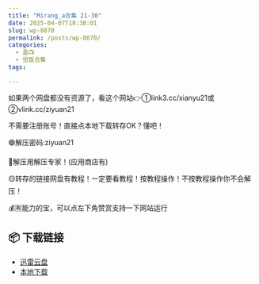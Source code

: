 ```yaml
---
title: "Mirang_a合集 21-30"
date: 2025-04-07T18:38:01
slug: wp-8870
permalink: /posts/wp-8870/
categories:
  - 盖📺
  - 恰饭合集
tags:

---
```


如果两个网盘都没有资源了，看这个网站👉①link3.cc/xianyu21或②vlink.cc/ziyuan21

不需要注册账号！直接点本地下载转存OK？懂吧！

🟢解压密码:ziyuan21

🔵解压用解压专家！(应用商店有)

🟡转存的链接网盘有教程！一定要看教程！按教程操作！不按教程操作你不会解压！

💰🈶能力的宝，可以点左下角赞赏支持一下网站运行

## 📦 下载链接
- [迅雷云盘](https://blziyuan21.com/pay-download/8870?key=263c00e561&down_id=0)
- [本地下载](https://blziyuan21.com/pay-download/8870?key=263c00e561&down_id=1)

